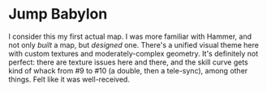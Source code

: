 Jump Babylon
============

I consider this my first actual map. I was more familiar with Hammer, and not only _built_ a map,
but _designed_ one. There's a unified visual theme here with custom textures and moderately-complex
geometry. It's definitely not perfect: there are texture issues here and there, and the skill curve
gets kind of whack from #9 to #10 (a double, then a tele-sync), among other things. Felt like it was
well-received.
